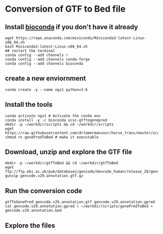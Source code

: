 # Conversion of GTF to Bed file 

## Install [bioconda](https://docs.conda.io/en/latest/miniconda.html) if you don't have it already

```
wget https://repo.anaconda.com/miniconda/Miniconda3-latest-Linux-x86_64.sh
bash Miniconda3-latest-Linux-x86_64.sh
## restart the terminal
conda config --add channels r
conda config --add channels conda-forge
conda config --add channels bioconda
```

## create a new enviornment

```
conda create -y --name ngs1 python=3.6
```

## Install the tools

```
conda activate ngs1 # Activate the conda env
conda install -y -c bioconda ucsc-gtftogenepred
mkdir -p ~/workdir/scripts && cd ~/workdir/scripts
wget https://raw.githubusercontent.com/drtamermansour/horse_trans/master/scripts/genePredToBed
chmod +x genePredToBed # make it executable
```

## Download, unzip and explore the GTF file

```
mkdir -p ~/workdir/gtfToBed && cd ~/workdir/gtfToBed
wget ftp://ftp.ebi.ac.uk/pub/databases/gencode/Gencode_human/release_29/gencode.v29.annotation.gtf.gz
gunzip gencode.v29.annotation.gtf.gz
```

## Run the conversion code

```
gtfToGenePred gencode.v29.annotation.gtf gencode.v29.annotation.gpred
cat gencode.v29.annotation.gpred | ~/workdir/scripts/genePredToBed > gencode.v29.annotation.bed
```

## Explore the files

